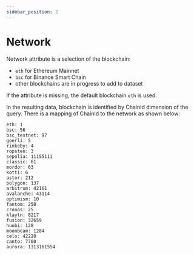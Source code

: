 ```yaml
---
sidebar_position: 2
---
```


# Network

Network attribute is a selection of the blockchain:

* ```eth```  for Ethereum Mainnet
* ```bsc```  for Binance Smart Chain
* other blockchains are in progress to add to dataset

If the attribute is missing, the default blockchain ```eth``` is used.

In the resulting data, blockchain is identified by ChainId dimension of the query.
There is a mapping of ChainId to the network as shown below:
```
eth: 1
bsc: 56
bsc_testnet: 97
goerli: 5
rinkeby: 4
ropsten: 3
sepolia: 11155111
classic: 61
mordor: 63
kotti: 6
astor: 212
polygon: 137
arbitrum: 42161
avalanche: 43114
optimism: 10
fantom: 250
cronos: 25
klaytn: 8217
fusion: 32659
huobi: 128
moonbeam: 1284
celo: 42220
canto: 7700
aurora: 1313161554
```


